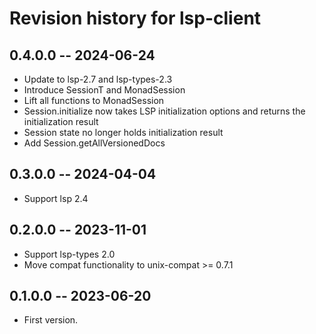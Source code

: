 # Revision history for lsp-client

## 0.4.0.0  -- 2024-06-24

* Update to lsp-2.7 and lsp-types-2.3
* Introduce SessionT and MonadSession
* Lift all functions to MonadSession
* Session.initialize now takes LSP initialization options and returns the initialization result
* Session state no longer holds initialization result
* Add Session.getAllVersionedDocs

## 0.3.0.0  -- 2024-04-04

* Support lsp 2.4

## 0.2.0.0  -- 2023-11-01

* Support lsp-types 2.0
* Move compat functionality to unix-compat >= 0.7.1

## 0.1.0.0  -- 2023-06-20

* First version.
